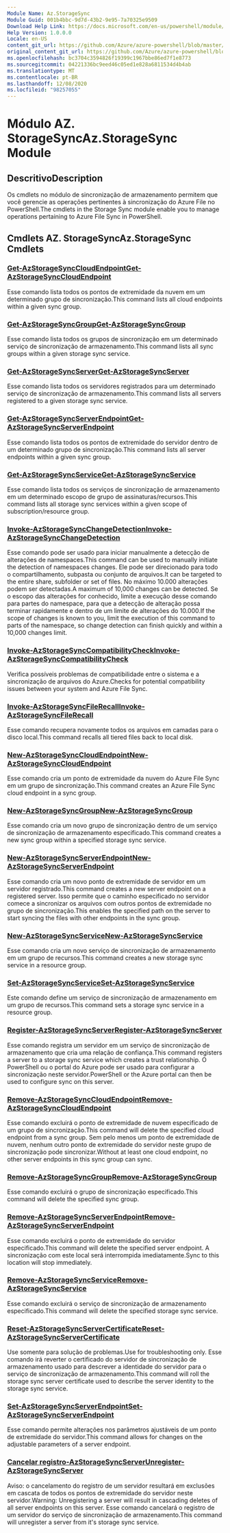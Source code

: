 ```yaml
---
Module Name: Az.StorageSync
Module Guid: 001b4bbc-9d7d-43b2-9e95-7a70325e9509
Download Help Link: https://docs.microsoft.com/en-us/powershell/module/az.storagesync
Help Version: 1.0.0.0
Locale: en-US
content_git_url: https://github.com/Azure/azure-powershell/blob/master/src/StorageSync/StorageSync/help/Az.StorageSync.md
original_content_git_url: https://github.com/Azure/azure-powershell/blob/master/src/StorageSync/StorageSync/help/Az.StorageSync.md
ms.openlocfilehash: bc3704c3594826f19399c1967bbe86ed7f1e8773
ms.sourcegitcommit: 04221336bc9eed46c05ed1e828a6811534d4b4ab
ms.translationtype: MT
ms.contentlocale: pt-BR
ms.lasthandoff: 12/08/2020
ms.locfileid: "98257055"
---
```

# <span data-ttu-id="35236-101">Módulo AZ. StorageSync</span><span class="sxs-lookup"><span data-stu-id="35236-101">Az.StorageSync Module</span></span>
## <span data-ttu-id="35236-102">Descritivo</span><span class="sxs-lookup"><span data-stu-id="35236-102">Description</span></span>
<span data-ttu-id="35236-103">Os cmdlets no módulo de sincronização de armazenamento permitem que você gerencie as operações pertinentes à sincronização do Azure File no PowerShell.</span><span class="sxs-lookup"><span data-stu-id="35236-103">The cmdlets in the Storage Sync module enable you to manage operations pertaining to Azure File Sync in PowerShell.</span></span>

## <span data-ttu-id="35236-104">Cmdlets AZ. StorageSync</span><span class="sxs-lookup"><span data-stu-id="35236-104">Az.StorageSync Cmdlets</span></span>
### [<span data-ttu-id="35236-105">Get-AzStorageSyncCloudEndpoint</span><span class="sxs-lookup"><span data-stu-id="35236-105">Get-AzStorageSyncCloudEndpoint</span></span>](Get-AzStorageSyncCloudEndpoint.md)
<span data-ttu-id="35236-106">Esse comando lista todos os pontos de extremidade da nuvem em um determinado grupo de sincronização.</span><span class="sxs-lookup"><span data-stu-id="35236-106">This command lists all cloud endpoints within a given sync group.</span></span>

### [<span data-ttu-id="35236-107">Get-AzStorageSyncGroup</span><span class="sxs-lookup"><span data-stu-id="35236-107">Get-AzStorageSyncGroup</span></span>](Get-AzStorageSyncGroup.md)
<span data-ttu-id="35236-108">Esse comando lista todos os grupos de sincronização em um determinado serviço de sincronização de armazenamento.</span><span class="sxs-lookup"><span data-stu-id="35236-108">This command lists all sync groups within a given storage sync service.</span></span>

### [<span data-ttu-id="35236-109">Get-AzStorageSyncServer</span><span class="sxs-lookup"><span data-stu-id="35236-109">Get-AzStorageSyncServer</span></span>](Get-AzStorageSyncServer.md)
<span data-ttu-id="35236-110">Esse comando lista todos os servidores registrados para um determinado serviço de sincronização de armazenamento.</span><span class="sxs-lookup"><span data-stu-id="35236-110">This command lists all servers registered to a given storage sync service.</span></span>

### [<span data-ttu-id="35236-111">Get-AzStorageSyncServerEndpoint</span><span class="sxs-lookup"><span data-stu-id="35236-111">Get-AzStorageSyncServerEndpoint</span></span>](Get-AzStorageSyncServerEndpoint.md)
<span data-ttu-id="35236-112">Esse comando lista todos os pontos de extremidade do servidor dentro de um determinado grupo de sincronização.</span><span class="sxs-lookup"><span data-stu-id="35236-112">This command lists all server endpoints within a given sync group.</span></span>

### [<span data-ttu-id="35236-113">Get-AzStorageSyncService</span><span class="sxs-lookup"><span data-stu-id="35236-113">Get-AzStorageSyncService</span></span>](Get-AzStorageSyncService.md)
<span data-ttu-id="35236-114">Esse comando lista todos os serviços de sincronização de armazenamento em um determinado escopo de grupo de assinaturas/recursos.</span><span class="sxs-lookup"><span data-stu-id="35236-114">This command lists all storage sync services within a given scope of subscription/resource group.</span></span>

### [<span data-ttu-id="35236-115">Invoke-AzStorageSyncChangeDetection</span><span class="sxs-lookup"><span data-stu-id="35236-115">Invoke-AzStorageSyncChangeDetection</span></span>](Invoke-AzStorageSyncChangeDetection.md)
<span data-ttu-id="35236-116">Esse comando pode ser usado para iniciar manualmente a detecção de alterações de namespaces.</span><span class="sxs-lookup"><span data-stu-id="35236-116">This command can be used to manually initiate the detection of namespaces changes.</span></span> <span data-ttu-id="35236-117">Ele pode ser direcionado para todo o compartilhamento, subpasta ou conjunto de arquivos.</span><span class="sxs-lookup"><span data-stu-id="35236-117">It can be targeted to the entire share, subfolder or set of files.</span></span> <span data-ttu-id="35236-118">No máximo 10.000 alterações podem ser detectadas.</span><span class="sxs-lookup"><span data-stu-id="35236-118">A maximum of 10,000 changes can be detected.</span></span> <span data-ttu-id="35236-119">Se o escopo das alterações for conhecido, limite a execução desse comando para partes do namespace, para que a detecção de alteração possa terminar rapidamente e dentro de um limite de alterações do 10.000.</span><span class="sxs-lookup"><span data-stu-id="35236-119">If the scope of changes is known to you, limit the execution of this command to parts of the namespace, so change detection can finish quickly and within a 10,000 changes limit.</span></span>

### [<span data-ttu-id="35236-120">Invoke-AzStorageSyncCompatibilityCheck</span><span class="sxs-lookup"><span data-stu-id="35236-120">Invoke-AzStorageSyncCompatibilityCheck</span></span>](Invoke-AzStorageSyncCompatibilityCheck.md)
<span data-ttu-id="35236-121">Verifica possíveis problemas de compatibilidade entre o sistema e a sincronização de arquivos do Azure.</span><span class="sxs-lookup"><span data-stu-id="35236-121">Checks for potential compatibility issues between your system and Azure File Sync.</span></span>

### [<span data-ttu-id="35236-122">Invoke-AzStorageSyncFileRecall</span><span class="sxs-lookup"><span data-stu-id="35236-122">Invoke-AzStorageSyncFileRecall</span></span>](Invoke-AzStorageSyncFileRecall.md)
<span data-ttu-id="35236-123">Esse comando recupera novamente todos os arquivos em camadas para o disco local.</span><span class="sxs-lookup"><span data-stu-id="35236-123">This command recalls all tiered files back to local disk.</span></span>

### [<span data-ttu-id="35236-124">New-AzStorageSyncCloudEndpoint</span><span class="sxs-lookup"><span data-stu-id="35236-124">New-AzStorageSyncCloudEndpoint</span></span>](New-AzStorageSyncCloudEndpoint.md)
<span data-ttu-id="35236-125">Esse comando cria um ponto de extremidade da nuvem do Azure File Sync em um grupo de sincronização.</span><span class="sxs-lookup"><span data-stu-id="35236-125">This command creates an Azure File Sync cloud endpoint in a sync group.</span></span>

### [<span data-ttu-id="35236-126">New-AzStorageSyncGroup</span><span class="sxs-lookup"><span data-stu-id="35236-126">New-AzStorageSyncGroup</span></span>](New-AzStorageSyncGroup.md)
<span data-ttu-id="35236-127">Esse comando cria um novo grupo de sincronização dentro de um serviço de sincronização de armazenamento especificado.</span><span class="sxs-lookup"><span data-stu-id="35236-127">This command creates a new sync group within a specified storage sync service.</span></span>

### [<span data-ttu-id="35236-128">New-AzStorageSyncServerEndpoint</span><span class="sxs-lookup"><span data-stu-id="35236-128">New-AzStorageSyncServerEndpoint</span></span>](New-AzStorageSyncServerEndpoint.md)
<span data-ttu-id="35236-129">Esse comando cria um novo ponto de extremidade de servidor em um servidor registrado.</span><span class="sxs-lookup"><span data-stu-id="35236-129">This command creates a new server endpoint on a registered server.</span></span> <span data-ttu-id="35236-130">Isso permite que o caminho especificado no servidor comece a sincronizar os arquivos com outros pontos de extremidade no grupo de sincronização.</span><span class="sxs-lookup"><span data-stu-id="35236-130">This enables the specified path on the server to start syncing the files with other endpoints in the sync group.</span></span>

### [<span data-ttu-id="35236-131">New-AzStorageSyncService</span><span class="sxs-lookup"><span data-stu-id="35236-131">New-AzStorageSyncService</span></span>](New-AzStorageSyncService.md)
<span data-ttu-id="35236-132">Esse comando cria um novo serviço de sincronização de armazenamento em um grupo de recursos.</span><span class="sxs-lookup"><span data-stu-id="35236-132">This command creates a new storage sync service in a resource group.</span></span>

### [<span data-ttu-id="35236-133">Set-AzStorageSyncService</span><span class="sxs-lookup"><span data-stu-id="35236-133">Set-AzStorageSyncService</span></span>](New-AzStorageSyncService.md)
<span data-ttu-id="35236-134">Este comando define um serviço de sincronização de armazenamento em um grupo de recursos.</span><span class="sxs-lookup"><span data-stu-id="35236-134">This command sets a storage sync service in a resource group.</span></span>

### [<span data-ttu-id="35236-135">Register-AzStorageSyncServer</span><span class="sxs-lookup"><span data-stu-id="35236-135">Register-AzStorageSyncServer</span></span>](Register-AzStorageSyncServer.md)
<span data-ttu-id="35236-136">Esse comando registra um servidor em um serviço de sincronização de armazenamento que cria uma relação de confiança.</span><span class="sxs-lookup"><span data-stu-id="35236-136">This command registers a server to a storage sync service which creates a trust relationship.</span></span> <span data-ttu-id="35236-137">O PowerShell ou o portal do Azure pode ser usado para configurar a sincronização neste servidor.</span><span class="sxs-lookup"><span data-stu-id="35236-137">PowerShell or the Azure portal can then be used to configure sync on this server.</span></span>

### [<span data-ttu-id="35236-138">Remove-AzStorageSyncCloudEndpoint</span><span class="sxs-lookup"><span data-stu-id="35236-138">Remove-AzStorageSyncCloudEndpoint</span></span>](Remove-AzStorageSyncCloudEndpoint.md)
<span data-ttu-id="35236-139">Esse comando excluirá o ponto de extremidade de nuvem especificado de um grupo de sincronização.</span><span class="sxs-lookup"><span data-stu-id="35236-139">This command will delete the specified cloud endpoint from a sync group.</span></span> <span data-ttu-id="35236-140">Sem pelo menos um ponto de extremidade de nuvem, nenhum outro ponto de extremidade do servidor neste grupo de sincronização pode sincronizar.</span><span class="sxs-lookup"><span data-stu-id="35236-140">Without at least one cloud endpoint, no other server endpoints in this sync group can sync.</span></span>

### [<span data-ttu-id="35236-141">Remove-AzStorageSyncGroup</span><span class="sxs-lookup"><span data-stu-id="35236-141">Remove-AzStorageSyncGroup</span></span>](Remove-AzStorageSyncGroup.md)
<span data-ttu-id="35236-142">Esse comando excluirá o grupo de sincronização especificado.</span><span class="sxs-lookup"><span data-stu-id="35236-142">This command will delete the specified sync group.</span></span>

### [<span data-ttu-id="35236-143">Remove-AzStorageSyncServerEndpoint</span><span class="sxs-lookup"><span data-stu-id="35236-143">Remove-AzStorageSyncServerEndpoint</span></span>](Remove-AzStorageSyncServerEndpoint.md)
<span data-ttu-id="35236-144">Esse comando excluirá o ponto de extremidade do servidor especificado.</span><span class="sxs-lookup"><span data-stu-id="35236-144">This command will delete the specified server endpoint.</span></span> <span data-ttu-id="35236-145">A sincronização com este local será interrompida imediatamente.</span><span class="sxs-lookup"><span data-stu-id="35236-145">Sync to this location will stop immediately.</span></span>

### [<span data-ttu-id="35236-146">Remove-AzStorageSyncService</span><span class="sxs-lookup"><span data-stu-id="35236-146">Remove-AzStorageSyncService</span></span>](Remove-AzStorageSyncService.md)
<span data-ttu-id="35236-147">Esse comando excluirá o serviço de sincronização de armazenamento especificado.</span><span class="sxs-lookup"><span data-stu-id="35236-147">This command will delete the specified storage sync service.</span></span>

### [<span data-ttu-id="35236-148">Reset-AzStorageSyncServerCertificate</span><span class="sxs-lookup"><span data-stu-id="35236-148">Reset-AzStorageSyncServerCertificate</span></span>](Reset-AzStorageSyncServerCertificate.md)
<span data-ttu-id="35236-149">Use somente para solução de problemas.</span><span class="sxs-lookup"><span data-stu-id="35236-149">Use for troubleshooting only.</span></span> <span data-ttu-id="35236-150">Esse comando irá reverter o certificado do servidor de sincronização de armazenamento usado para descrever a identidade do servidor para o serviço de sincronização de armazenamento.</span><span class="sxs-lookup"><span data-stu-id="35236-150">This command will roll the storage sync server certificate used to describe the server identity to the storage sync service.</span></span>

### [<span data-ttu-id="35236-151">Set-AzStorageSyncServerEndpoint</span><span class="sxs-lookup"><span data-stu-id="35236-151">Set-AzStorageSyncServerEndpoint</span></span>](Set-AzStorageSyncServerEndpoint.md)
<span data-ttu-id="35236-152">Esse comando permite alterações nos parâmetros ajustáveis de um ponto de extremidade do servidor.</span><span class="sxs-lookup"><span data-stu-id="35236-152">This command allows for changes on the adjustable parameters of a server endpoint.</span></span>

### [<span data-ttu-id="35236-153">Cancelar registro-AzStorageSyncServer</span><span class="sxs-lookup"><span data-stu-id="35236-153">Unregister-AzStorageSyncServer</span></span>](Unregister-AzStorageSyncServer.md)
<span data-ttu-id="35236-154">Aviso: o cancelamento do registro de um servidor resultará em exclusões em cascata de todos os pontos de extremidade do servidor neste servidor.</span><span class="sxs-lookup"><span data-stu-id="35236-154">Warning: Unregistering a server will result in cascading deletes of all server endpoints on this server.</span></span> <span data-ttu-id="35236-155">Esse comando cancelará o registro de um servidor do serviço de sincronização de armazenamento.</span><span class="sxs-lookup"><span data-stu-id="35236-155">This command will unregister a server from it's storage sync service.</span></span>

